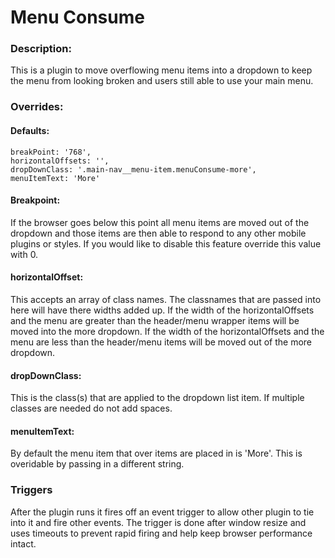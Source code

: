 # Menu Consume

### Description:
This is a plugin to move overflowing menu items into a dropdown to keep the menu from looking broken and users still able to use your main menu. 

### Overrides:
#### Defaults:
```
breakPoint: '768',
horizontalOffsets: '',
dropDownClass: '.main-nav__menu-item.menuConsume-more',
menuItemText: 'More'
```

#### Breakpoint: 
If the browser goes below this point all menu items are moved out of the dropdown and those items are then able to respond to any other mobile plugins or styles. If you would like to disable this feature override this value with 0.

#### horizontalOffset: 
This accepts an array of class names. The classnames that are passed into here will have there widths added up. If the width of the horizontalOffsets and the menu are greater than the header/menu wrapper items will be moved into the more dropdown. If the width of the horizontalOffsets and the menu are less than the header/menu items will be moved out of the more dropdown.

#### dropDownClass: 
This is the class(s) that are applied to the dropdown list item. If multiple classes are needed do not add spaces. 

#### menuItemText: 
By default the menu item that over items are placed in is 'More'. This is overidable by passing in a different string.

### Triggers
After the plugin runs it fires off an event trigger to allow other plugin to tie into it and fire other events. The trigger is done after window resize and uses timeouts to prevent rapid firing and help keep browser performance intact. 
